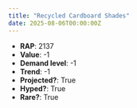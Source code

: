 ```yaml
---
title: "Recycled Cardboard Shades"
date: 2025-08-06T00:00:00Z
---
```

- **RAP**: 2137
- **Value**: -1
- **Demand level**: -1
- **Trend**: -1
- **Projected?**: True
- **Hyped?**: True
- **Rare?**: True
